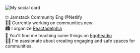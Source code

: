 ![My social card](https://res.cloudinary.com/testing-hooks-upload/image/upload/v1594327700/socials_banner.png)

🤓 Jamstack Community Eng @Netlify
<br />
👷‍♂️  Currently working on communities.new
<br />
:cityscape:  I organize [Reactadelphia](https://meetup.com/reactadelphia)
<br />
:egg:  You'll find me teaching some things on [Eggheadio](https://egghead.io/instructors/domitrius-clark)
<br />
👨‍🏫   I'm passionate about creating engaging and safe spaces for communities. 
